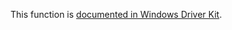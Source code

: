 This function is [documented in Windows Driver Kit](https://learn.microsoft.com/en-us/windows-hardware/drivers/ddi/ntddk/nf-ntddk-rtllookupelementgenerictableavl).
